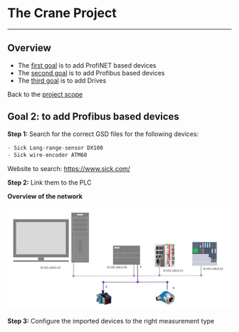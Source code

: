 # The Crane Project
_____________________________________
## Overview
-   The [first goal](Ex01/Subchapter04_1.md) is to add ProfiNET based devices
-   The [second goal](Ex01/Subchapter04_2.md) is to add Profibus based devices
-   The [third goal](Ex01/Subchapter04_3.md) is to add Drives

Back to the [project scope](Ex01/Subchapter04.md)

## Goal 2: to add Profibus based devices

**Step 1:** Search for the correct GSD files for the following devices:
```javascript
- Sick Long-range-sensor DX100
- Sick wire-encoder ATM60
```
Website to search: https://www.sick.com/

**Step 2:** Link them to the PLC

**Overview of the network** <P>

![Networkview](../Ex01/Images/networkprofibus.jpg)

**Step 3:** Configure the imported devices to the right measurement type
